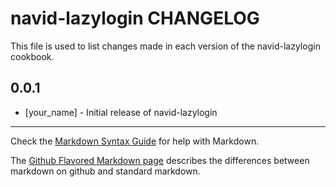 navid-lazylogin CHANGELOG
============================

This file is used to list changes made in each version of the navid-lazylogin cookbook.

0.0.1
-----
- [your_name] - Initial release of navid-lazylogin

- - -
Check the [Markdown Syntax Guide](http://daringfireball.net/projects/markdown/syntax) for help with Markdown.

The [Github Flavored Markdown page](http://github.github.com/github-flavored-markdown/) describes the differences between markdown on github and standard markdown.
